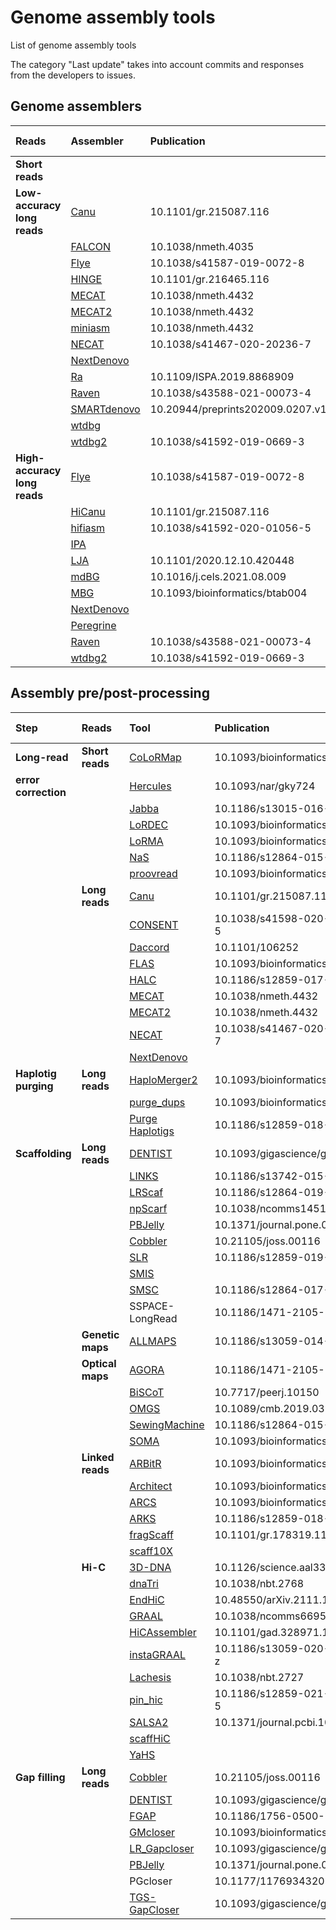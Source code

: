 # Genome assembly tools
List of genome assembly tools

The category "Last update" takes into account commits and responses from the developers to issues.

## Genome assemblers
 
| Reads                        | Assembler                                                | Publication                      | Last update |
|:-----------------------------|:---------------------------------------------------------|:---------------------------------|:-----|
| __Short reads__              |                                                          |                                  |      | 
| __Low-accuracy long reads__  | [Canu](https://github.com/marbl/canu)                    | 10.1101/gr.215087.116            | 2021 |
|                              | [FALCON](https://github.com/PacificBiosciences/FALCON)   | 10.1038/nmeth.4035               | 2021 |
|                              | [Flye](https://github.com/fenderglass/Flye)              | 10.1038/s41587-019-0072-8        | 2022 |
|                              | [HINGE](https://github.com/HingeAssembler/HINGE)         | 10.1101/gr.216465.116            | 2021 |
|                              | [MECAT](https://github.com/xiaochuanle/MECAT)            | 10.1038/nmeth.4432               | 2019 |
|                              | [MECAT2](https://github.com/xiaochuanle/MECAT2)          | 10.1038/nmeth.4432               | 2020 |
|                              | [miniasm](https://github.com/lh3/miniasm)                | 10.1038/nmeth.4432               | 2020 |
|                              | [NECAT](https://github.com/xiaochuanle/NECAT)            | 10.1038/s41467-020-20236-7       | 2021 |
|                              | [NextDenovo](https://github.com/Nextomics/NextDenovo)    |                                  | 2022 |
|                              | [Ra](https://github.com/lbcb-sci/ra)                     | 10.1109/ISPA.2019.8868909        | 2020 |
|                              | [Raven](https://github.com/lbcb-sci/raven)               | 10.1038/s43588-021-00073-4       | 2021 |
|                              | [SMARTdenovo](https://github.com/ruanjue/smartdenovo)    | 10.20944/preprints202009.0207.v1 | 2021 |
|                              | [wtdbg](https://github.com/ruanjue/wtdbg)                |                                  | 2021 |
|                              | [wtdbg2](https://github.com/ruanjue/wtdbg2)              | 10.1038/s41592-019-0669-3        | 2021 |
| __High-accuracy long reads__ | [Flye](https://github.com/fenderglass/Flye)              | 10.1038/s41587-019-0072-8        | 2022 |
|                              | [HiCanu](https://github.com/marbl/canu)                  | 10.1101/gr.215087.116            | 2021 |
|                              | [hifiasm](https://github.com/chhylp123/hifiasm)          | 10.1038/s41592-020-01056-5       | 2022 |
|                              | [IPA](https://github.com/PacificBiosciences/pbipa)       |                                  | 2021 |
|                              | [LJA](https://github.com/AntonBankevich/LJA)             | 10.1101/2020.12.10.420448        | 2021 |
|                              | [mdBG](https://github.com/ekimb/rust-mdbg/)              | 10.1016/j.cels.2021.08.009       | 2021 |
|                              | [MBG](https://github.com/maickrau/MBG)                   | 10.1093/bioinformatics/btab004   | 2021 |
|                              | [NextDenovo](https://github.com/Nextomics/NextDenovo)    |                                  | 2022 |
|                              | [Peregrine](https://github.com/cschin/Peregrine)         |                                  | 2021 |
|                              | [Raven](https://github.com/lbcb-sci/raven)               | 10.1038/s43588-021-00073-4       | 2021 |
|                              | [wtdbg2](https://github.com/ruanjue/wtdbg2)              | 10.1038/s41592-019-0669-3        | 2021 |

## Assembly pre/post-processing

| Step               | Reads           | Tool                                                               | Publication                     | Last update |
|:-------------------|:----------------|:-------------------------------------------------------------------|:--------------------------------|:------------|
|__Long-read__       | __Short reads__ | [CoLoRMap](https://github.com/cchauve/CoLoRMap)                    | 10.1093/bioinformatics/btw463   | 2018        |
|__error correction__|                 | [Hercules](https://github.com/BilkentCompGen/Hercules)             | 10.1093/nar/gky724              | 2020        |
|                    |                 | [Jabba](https://github.com/biointec/jabba)                         | 10.1186/s13015-016-0075-7       | 2021        |
|                    |                 | [LoRDEC](https://gite.lirmm.fr/lordec/lordec-releases/-/wikis/home)| 10.1093/bioinformatics/btu538   | 2020        |
|                    |                 | [LoRMA](https://gite.lirmm.fr/lorma/lorma-releases/-/wikis/home)   | 10.1093/bioinformatics/btw321   | 2019        |
|                    |                 | [NaS](https://github.com/institut-de-genomique/NaS)                | 10.1186/s12864-015-1519-z       | 2018        |
|                    |                 | [proovread](https://github.com/BioInf-Wuerzburg/proovread)         | 10.1093/bioinformatics/btu392   | 2021        |
|                    | __Long reads__  | [Canu](https://github.com/marbl/canu)                              | 10.1101/gr.215087.116           | 2021        |
|                    |                 | [CONSENT](https://github.com/morispi/CONSENT)                      | 10.1038/s41598-020-80757-5      | 2022        |
|                    |                 | [Daccord](https://github.com/gt1/daccord)                          | 10.1101/106252                  | 2020        |
|                    |                 | [FLAS](https://github.com/baoe/FLAS)                               | 10.1093/bioinformatics/btz206   | 2019        |
|                    |                 | [HALC](https://github.com/lanl001/halc)                            | 10.1186/s12859-017-1610-3       | 2018        |
|                    |                 | [MECAT](https://github.com/xiaochuanle/MECAT)                      | 10.1038/nmeth.4432              | 2019        |
|                    |                 | [MECAT2](https://github.com/xiaochuanle/MECAT2)                    | 10.1038/nmeth.4432              | 2020        |
|                    |                 | [NECAT](https://github.com/xiaochuanle/NECAT)                      | 10.1038/s41467-020-20236-7      | 2021        |
|                    |                 | [NextDenovo](https://github.com/Nextomics/NextDenovo)              |                                 | 2022        |
|__Haplotig purging__| __Long reads__  | [HaploMerger2](https://github.com/mapleforest/HaploMerger2)        | 10.1093/bioinformatics/btx220   | 2021        |
|                    |                 | [purge_dups](https://github.com/dfguan/purge_dups)                 | 10.1093/bioinformatics/btaa025  | 2021        |
|                    |                 | [Purge Haplotigs](https://bitbucket.org/mroachawri/purge_haplotigs)| 10.1186/s12859-018-2485-7       | 2022        |
|__Scaffolding__     | __Long reads__  | [DENTIST](https://github.com/a-ludi/dentist)                       | 10.1093/gigascience/giab100     | 2022        |
|                    |                 | [LINKS](https://github.com/bcgsc/LINKS)                            | 10.1186/s13742-015-0076-3       | 2022        |
|                    |                 | [LRScaf](https://github.com/shingocat/lrscaf)                      | 10.1186/s12864-019-6337-2       | 2021        |
|                    |                 | [npScarf](https://github.com/mdcao/npScarf)                        | 10.1038/ncomms14515             | 2019        |
|                    |                 | [PBJelly](https://sourceforge.net/projects/pb-jelly/)              | 10.1371/journal.pone.0047768    | 2017        |
|                    |                 | [Cobbler](https://github.com/bcgsc/RAILS)                          | 10.21105/joss.00116             | 2021        |
|                    |                 | [SLR](https://github.com/luojunwei/SLR)                            | 10.1186/s12859-019-3114-9       | 2020        |
|                    |                 | [SMIS](https://github.com/wtsi-hpag/smis)                          |                                 | 2018        |
|                    |                 | [SMSC](https://github.com/UTbioinf/SMSC)                           | 10.1186/s12864-017-4271-8       | 2019        |
|                    |                 | SSPACE-LongRead                                                    | 10.1186/1471-2105-15-211        | 2014        |
|                    | __Genetic maps__| [ALLMAPS](https://github.com/tanghaibao/jcvi/wiki/ALLMAPS)         | 10.1186/s13059-014-0573-1       | 2022        |
|                    | __Optical maps__| [AGORA](https://static-content.springer.com/esm/art%3A10.1186%2F1471-2105-13-189/MediaObjects/12859_2012_5306_MOESM3_ESM.zip)| 10.1186/1471-2105-13-189 | 2012        |
|                    |                 | [BiSCoT](https://github.com/institut-de-genomique/biscot)          | 10.7717/peerj.10150             | 2021        |
|                    |                 | [OMGS](https://github.com/ucrbioinfo/OMGS)                         | 10.1089/cmb.2019.0310           | 2021        |
|                    |                 | [SewingMachine](https://github.com/i5K-KINBRE-script-share/Irys-scaffolding/blob/master/KSU_bioinfo_lab/stitch/sewing_machine_LAB.md) | 10.1186/s12864-015-1911-8 | 2015        |
|                    |                 | [SOMA](ftp://ftp.cbcb.umd.edu/pub/software/soma)                   | 10.1093/bioinformatics/btn102   | 2008        |
|                    | __Linked reads__| [ARBitR](https://github.com/markhilt/ARBitR)                       | 10.1093/bioinformatics/btaa975  | 2021        |
|                    |                 | [Architect](https://github.com/kuleshov/architect)                 | 10.1093/bioinformatics/btw267   | 2016        |
|                    |                 | [ARCS](https://github.com/bcgsc/ARCS/)                             | 10.1093/bioinformatics/btx675   | 2022        |
|                    |                 | [ARKS](https://github.com/bcgsc/arks)                              | 10.1186/s12859-018-2243-x       | 2019        |
|                    |                 | [fragScaff](https://github.com/adeylab/fragScaff)                  | 10.1101/gr.178319.114           | 2018        |
|                    |                 | [scaff10X](https://github.com/wtsi-hpag/Scaff10X)                  |                                 | 2022        |
|                    | __Hi-C__        | [3D-DNA](https://github.com/aidenlab/3d-dna)                       | 10.1126/science.aal3327         | 2021        |
|                    |                 | [dnaTri](https://github.com/NoamKaplan/dna-triangulation)          | 10.1038/nbt.2768                | 2016        |
|                    |                 | [EndHiC](https://github.com/fanagislab/EndHiC)                     | 10.48550/arXiv.2111.15411       | 2022        |
|                    |                 | [GRAAL](https://github.com/koszullab/GRAAL)                        | 10.1038/ncomms6695              | 2018        |
|                    |                 | [HiCAssembler](https://github.com/maxplanck-ie/HiCAssembler)       | 10.1101/gad.328971.119          | 2019        |
|                    |                 | [instaGRAAL](https://github.com/koszullab/instaGRAAL)              | 10.1186/s13059-020-02041-z      | 2022        |
|                    |                 | [Lachesis](https://github.com/shendurelab/LACHESIS)                | 10.1038/nbt.2727                | 2017        |
|                    |                 | [pin_hic](https://github.com/dfguan/pin_hic)                       | 10.1186/s12859-021-04453-5      | 2021        |
|                    |                 | [SALSA2](https://github.com/marbl/SALSA)                           | 10.1371/journal.pcbi.1007273    | 2021        |
|                    |                 | [scaffHiC](https://github.com/wtsi-hpag/scaffHiC)                  |                                 | 2020        |
|                    |                 | [YaHS](https://github.com/c-zhou/yahs)                             |                                 | 2022        |
|__Gap filling__     | __Long reads__  | [Cobbler](https://github.com/bcgsc/RAILS)                          | 10.21105/joss.00116             | 2021        |
|                    |                 | [DENTIST](https://github.com/a-ludi/dentist)                       | 10.1093/gigascience/giab100     | 2022        |
|                    |                 | [FGAP](https://github.com/pirovc/fgap)                             | 10.1186/1756-0500-7-371         | 2021        |
|                    |                 | [GMcloser](https://sourceforge.net/projects/gmcloser/)             | 10.1093/bioinformatics/btv465   | 2018        |
|                    |                 | [LR_Gapcloser](https://github.com/CAFS-bioinformatics/LR_Gapcloser)| 10.1093/gigascience/giy157      | 2018        |
|                    |                 | [PBJelly](https://sourceforge.net/projects/pb-jelly/)              | 10.1371/journal.pone.0047768    | 2017        |
|                    |                 | PGcloser                                                           | 10.1177/1176934320913859        | 2020        |
|                    |                 | [TGS-GapCloser](https://github.com/BGI-Qingdao/TGS-GapCloser)      | 10.1093/gigascience/giaa094     | 2022        |
